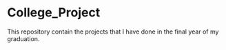 # College_Project
This repository contain the projects that I have done in the final year of my graduation. 

